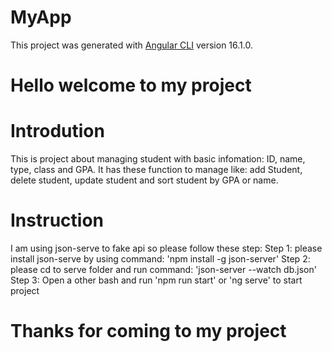 # MyApp

This project was generated with [Angular CLI](https://github.com/angular/angular-cli) version 16.1.0.

# Hello welcome to my project

# Introdution
This is project about managing student with basic infomation: ID, name, type, class and GPA. It has these function to manage like: add Student, delete student, update student and sort student by GPA or name.
# Instruction
I am using json-serve to fake api so please follow these step:
Step 1: please install json-serve by using command: 'npm install -g json-server'
Step 2: please cd to serve folder and run command: 'json-server --watch db.json'
Step 3: Open a other bash and run 'npm run start' or 'ng serve' to start project
# Thanks for coming to my project

